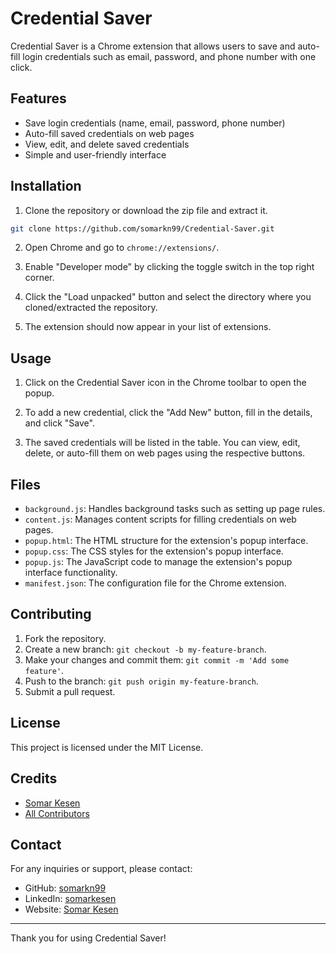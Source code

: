 
# Credential Saver

Credential Saver is a Chrome extension that allows users to save and auto-fill login credentials such as email, password, and phone number with one click. 

## Features

- Save login credentials (name, email, password, phone number)
- Auto-fill saved credentials on web pages
- View, edit, and delete saved credentials
- Simple and user-friendly interface

## Installation

1. Clone the repository or download the zip file and extract it.

```bash
git clone https://github.com/somarkn99/Credential-Saver.git
```

2. Open Chrome and go to `chrome://extensions/`.

3. Enable "Developer mode" by clicking the toggle switch in the top right corner.

4. Click the "Load unpacked" button and select the directory where you cloned/extracted the repository.

5. The extension should now appear in your list of extensions.

## Usage

1. Click on the Credential Saver icon in the Chrome toolbar to open the popup.

2. To add a new credential, click the "Add New" button, fill in the details, and click "Save".

3. The saved credentials will be listed in the table. You can view, edit, delete, or auto-fill them on web pages using the respective buttons.

## Files

- `background.js`: Handles background tasks such as setting up page rules.
- `content.js`: Manages content scripts for filling credentials on web pages.
- `popup.html`: The HTML structure for the extension's popup interface.
- `popup.css`: The CSS styles for the extension's popup interface.
- `popup.js`: The JavaScript code to manage the extension's popup interface functionality.
- `manifest.json`: The configuration file for the Chrome extension.

## Contributing

1. Fork the repository.
2. Create a new branch: `git checkout -b my-feature-branch`.
3. Make your changes and commit them: `git commit -m 'Add some feature'`.
4. Push to the branch: `git push origin my-feature-branch`.
5. Submit a pull request.

## License

This project is licensed under the MIT License.

## Credits

- [Somar Kesen](https://github.com/somarkn99)
- [All Contributors](../../contributors)

## Contact

For any inquiries or support, please contact:

- GitHub: [somarkn99](https://github.com/somarkn99)
- LinkedIn: [somarkesen](https://www.linkedin.com/in/somarkesen/)
- Website: [Somar Kesen](https://www.somar-kesen.com/)

---

Thank you for using Credential Saver!